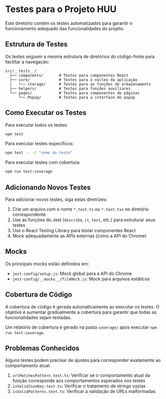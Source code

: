 # Testes para o Projeto HUU

Este diretório contém os testes automatizados para garantir o funcionamento adequado das funcionalidades do projeto.

## Estrutura de Testes

Os testes seguem a mesma estrutura de diretórios do código-fonte para facilitar a navegação:

```
src/__tests__/
  ├── components/       # Testes para componentes React
  ├── core/             # Testes para o núcleo da aplicação
  │   └── storage/      # Testes para as funções de armazenamento
  ├── helpers/          # Testes para funções auxiliares
  └── pages/            # Testes para componentes de páginas
      └── Popup/        # Testes para a interface do popup
```

## Como Executar os Testes

Para executar todos os testes:

```bash
npm test
```

Para executar testes específicos:

```bash
npm test -- -t "nome do teste"
```

Para executar testes com cobertura:

```bash
npm run test:coverage
```

## Adicionando Novos Testes

Para adicionar novos testes, siga estas diretrizes:

1. Crie um arquivo com o nome `*.test.ts` ou `*.test.tsx` no diretório correspondente
2. Use as funções do Jest (`describe`, `it`, `test`, etc.) para estruturar seus testes
3. Use o React Testing Library para testar componentes React
4. Mock adequadamente as APIs externas (como a API do Chrome)

## Mocks

Os principais mocks estão definidos em:

- `jest-config/setup.js`: Mock global para a API do Chrome
- `jest-config/__mocks__/fileMock.js`: Mock para arquivos estáticos

## Cobertura de Código

A cobertura de código é gerada automaticamente ao executar os testes. O objetivo é aumentar gradualmente a cobertura para garantir que todas as funcionalidades sejam testadas.

Um relatório de cobertura é gerado na pasta `coverage/` após executar `npm run test:coverage`.

## Problemas Conhecidos

Alguns testes podem precisar de ajustes para corresponder exatamente ao comportamento atual:

1. `urlMatchesPattern.test.ts`: Verificar se o comportamento atual da função corresponde aos comportamentos esperados nos testes
2. `isValidJsonKey.test.ts`: Verificar o tratamento de strings vazias
3. `isValidPatterns.test.ts`: Verificar a validação de URLs malformadas